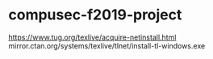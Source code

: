 # compusec-f2019-project

https://www.tug.org/texlive/acquire-netinstall.html
mirror.ctan.org/systems/texlive/tlnet/install-tl-windows.exe
